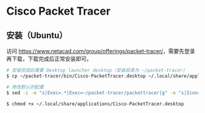 # Cisco Packet Tracer

## 安装（Ubuntu）

访问 <https://www.netacad.com/group/offerings/packet-tracer/>，需要先登录再下载，下载完成后正常安装即可。

```bash
# 安装完成后需要 Desktop launcher desktop（安装目录为 ~/packet-tracer）
$ cp ~/packet-tracer/bin/Cisco-PacketTracer.desktop ~/.local/share/applications/

# 修改默认的配置
$ sed -i -e "s|Exec=.*|Exec=~/packet-tracer/packettracer|g" -e "s|Icon=.*|Icon=~/packet-tracer/art/app.png|g" ~/.local/share/applications/Cisco-PacketTracer.desktop

$ chmod +x ~/.local/share/applications/Cisco-PacketTracer.desktop
```